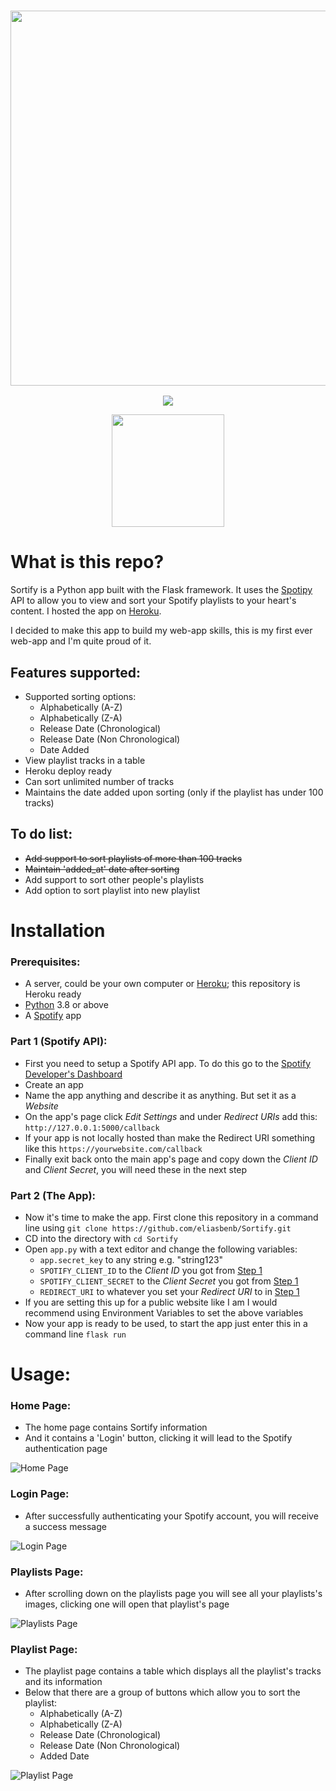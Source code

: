 
<a href="#"><h3 align="center"><img src="https://i.ibb.co/V9xTH3D/Sortify-Header.png" width="600px"></h3></a>
<p align="center">
  <a href="https://github.com/eliasbenb/Sortify/releases/latest"><img src="https://img.shields.io/github/v/release/eliasbenb/Sortify?color=%231DB954&style=for-the-badge"></a>
</p>
<p align="center">
  <a href="https://eliasbenb.github.io"><img src="https://i.ibb.co/2nYyCxj/Green.png" width="180"></a>
</p>

# What is this repo?
Sortify is a Python app built with the Flask framework. It uses the [Spotipy](https://github.com/plamere/spotipy) API to allow you to view and sort your Spotify playlists to your heart's content. I hosted the app on [Heroku](https://eliasbenb-sortify.herokuapp.com/).

I decided to make this app to build my web-app skills, this is my first ever web-app and I'm quite proud of it.


## Features supported:
- Supported sorting options:
	- Alphabetically (A-Z)
	- Alphabetically (Z-A)
	- Release Date (Chronological)
	- Release Date (Non Chronological)
	- Date Added
- View playlist tracks in a table
- Heroku deploy ready
- Can sort unlimited number of tracks
- Maintains the date added upon sorting (only if the playlist has under 100 tracks)

## To do list:
- ~~Add support to sort playlists of more than 100 tracks~~
- ~~Maintain 'added_at' date after sorting~~
- Add support to sort other people's playlists
- Add option to sort playlist into new playlist

# Installation
### Prerequisites:
- A server, could be your own computer or [Heroku](https://heroku.com); this repository is Heroku ready
- [Python](https://www.python.org/downloads/) 3.8 or above
- A [Spotify](https://developer.spotify.com/dashboard/applications) app

### Part 1 (Spotify API):
- First you need to setup a Spotify API app. To do this go to the [Spotify Developer's Dashboard](https://developer.spotify.com/)
- Create an app
- Name the app anything and describe it as anything. But set it as a *Website*
- On the app's page click *Edit Settings* and under *Redirect URIs* add this: `http://127.0.0.1:5000/callback`
- If your app is not locally hosted than make the Redirect URI something like this `https://yourwebsite.com/callback`
- Finally exit back onto the main app's page and copy down the *Client ID* and *Client Secret*, you will need these in the next step

### Part 2 (The App):
- Now it's time to make the app. First clone this repository in a command line using `git clone https://github.com/eliasbenb/Sortify.git`
- CD into the directory with `cd Sortify`
- Open `app.py` with a text editor and change the following variables:
	- `app.secret_key` to any string e.g. "string123"
	- `SPOTIFY_CLIENT_ID` to the *Client ID* you got from [Step 1](#Part-1-Spotify-API)
	- `SPOTIFY_CLIENT_SECRET` to the *Client Secret* you got from [Step 1](#Part-1-Spotify-API)
	- `REDIRECT_URI` to whatever you set your *Redirect URI* to in [Step 1](#Part-1-Spotify-API)
- If you are setting this up for a public website like I am I would recommend using Environment Variables to set the above variables
- Now your app is ready to be used, to start the app just enter this in a command line `flask run`

# Usage:
### Home Page:
- The home page contains Sortify information
- And it contains a 'Login' button, clicking it will lead to the Spotify authentication page

![Home Page](https://user-images.githubusercontent.com/54410649/80308198-97f31080-87de-11ea-99f5-8dd0dc5b8106.png)
### Login Page:
- After successfully authenticating your Spotify account, you will receive a success message

![Login Page](https://user-images.githubusercontent.com/54410649/80308225-c244ce00-87de-11ea-8e39-6c718ea49b7d.png)
### Playlists Page:
- After scrolling down on the playlists page you will see all your playlists's images, clicking one will open that playlist's page

![Playlists Page](https://user-images.githubusercontent.com/54410649/80308226-c375fb00-87de-11ea-9f5d-bee2dbd56c64.png)
### Playlist Page:
- The playlist page contains a table which displays all the playlist's tracks and its information
- Below that there are a group of buttons which allow you to sort the playlist:
	- Alphabetically (A-Z)
	- Alphabetically (Z-A)
	- Release Date (Chronological)
	- Release Date (Non Chronological)
	- Added Date

![Playlist Page](https://user-images.githubusercontent.com/54410649/80308227-c4a72800-87de-11ea-8707-625b13eecff4.png)
